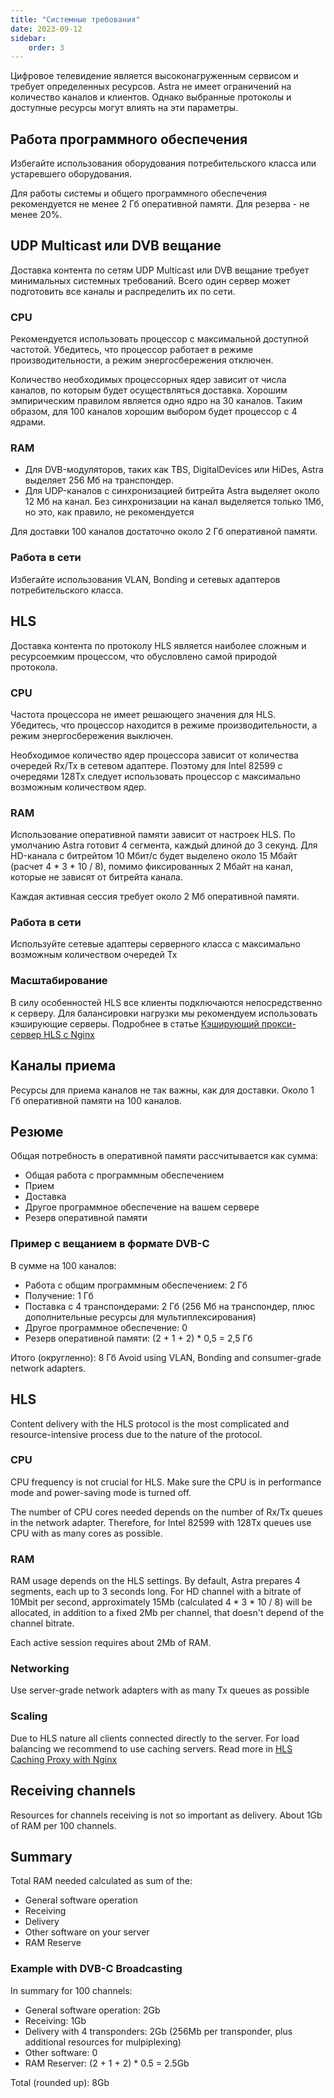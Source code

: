 ```yaml
---
title: "Системные требования"
date: 2023-09-12
sidebar:
    order: 3
---
```


Цифровое телевидение является высоконагруженным сервисом и требует определенных ресурсов. Astra не имеет ограничений на количество каналов и клиентов. Однако выбранные протоколы и доступные ресурсы могут влиять на эти параметры.

## Работа программного обеспечения[](https://help.cesbo.com/astra/getting-started/first-steps/requirements#software-operation)

Избегайте использования оборудования потребительского класса или устаревшего оборудования.

Для работы системы и общего программного обеспечения рекомендуется не менее 2 Гб оперативной памяти. Для резерва - не менее 20%.

## UDP Multicast или DVB вещание[](https://help.cesbo.com/astra/getting-started/first-steps/requirements#udp-multicast-or-dvb-broadcast)

Доставка контента по сетям UDP Multicast или DVB вещание требует минимальных системных требований. Всего один сервер может подготовить все каналы и распределить их по сети.

### CPU

Рекомендуется использовать процессор с максимальной доступной частотой. Убедитесь, что процессор работает в режиме производительности, а режим энергосбережения отключен.

Количество необходимых процессорных ядер зависит от числа каналов, по которым будет осуществляться доставка. Хорошим эмпирическим правилом является одно ядро на 30 каналов. Таким образом, для 100 каналов хорошим выбором будет процессор с 4 ядрами.

### RAM

- Для DVB-модуляторов, таких как TBS, DigitalDevices или HiDes, Astra выделяет 256 Мб на транспондер.
- Для UDP-каналов с синхронизацией битрейта Astra выделяет около 12 Мб на канал. Без синхронизации на канал выделяется только 1Мб, но это, как правило, не рекомендуется

Для доставки 100 каналов достаточно около 2 Гб оперативной памяти.

### Работа в сети

Избегайте использования VLAN, Bonding и сетевых адаптеров потребительского класса.

## HLS[](https://help.cesbo.com/astra/getting-started/first-steps/requirements#hls)

Доставка контента по протоколу HLS является наиболее сложным и ресурсоемким процессом, что обусловлено самой природой протокола.

### CPU

Частота процессора не имеет решающего значения для HLS. Убедитесь, что процессор находится в режиме производительности, а режим энергосбережения выключен.

Необходимое количество ядер процессора зависит от количества очередей Rx/Tx в сетевом адаптере. Поэтому для Intel 82599 с очередями 128Tx следует использовать процессор с максимально возможным количеством ядер.

### RAM

Использование оперативной памяти зависит от настроек HLS. По умолчанию Astra готовит 4 сегмента, каждый длиной до 3 секунд. Для HD-канала с битрейтом 10 Мбит/с будет выделено около 15 Мбайт (расчет 4 \* 3 \* 10 / 8), помимо фиксированных 2 Мбайт на канал, которые не зависят от битрейта канала.

Каждая активная сессия требует около 2 Мб оперативной памяти.

### Работа в сети

Используйте сетевые адаптеры серверного класса с максимально возможным количеством очередей Tx

### Масштабирование

В силу особенностей HLS все клиенты подключаются непосредственно к серверу. Для балансировки нагрузки мы рекомендуем использовать кэширующие серверы. Подробнее в статье [Кэширующий прокси-сервер HLS с Nginx](https://help.cesbo.com/misc/tools-and-utilities/network/hls-caching-proxy-with-nginx)

## Каналы приема[](https://help.cesbo.com/astra/getting-started/first-steps/requirements#receiving-channels)

Ресурсы для приема каналов не так важны, как для доставки. Около 1 Гб оперативной памяти на 100 каналов.

## Резюме[](https://help.cesbo.com/astra/getting-started/first-steps/requirements#summary)

Общая потребность в оперативной памяти рассчитывается как сумма:

- Общая работа с программным обеспечением
- Прием
- Доставка
- Другое программное обеспечение на вашем сервере
- Резерв оперативной памяти

### Пример с вещанием в формате DVB-C

В сумме на 100 каналов:

- Работа с общим программным обеспечением: 2 Гб
- Получение: 1 Гб
- Поставка с 4 транспондерами: 2 Гб (256 Мб на транспондер, плюс дополнительные ресурсы для мультиплексирования)
- Другое программное обеспечение: 0
- Резерв оперативной памяти: (2 + 1 + 2) \* 0,5 = 2,5 Гб

Итого (округленно): 8 Гб
Avoid using VLAN, Bonding and consumer-grade network adapters.

## HLS

Content delivery with the HLS protocol is the most complicated and resource-intensive process due to the nature of the protocol.

### CPU

CPU frequency is not crucial for HLS. Make sure the CPU is in performance mode and power-saving mode is turned off.

The number of CPU cores needed depends on the number of Rx/Tx queues in the network adapter. Therefore, for Intel 82599 with 128Tx queues use CPU with as many cores as possible.

### RAM

RAM usage depends on the HLS settings. By default, Astra prepares 4 segments, each up to 3 seconds long. For HD channel with a bitrate of 10Mbit per second, approximately 15Mb (calculated 4 * 3 * 10 / 8) will be allocated, in addition to a fixed 2Mb per channel, that doesn't depend of the channel bitrate.

Each active session requires about 2Mb of RAM.

### Networking

Use server-grade network adapters with as many Tx queues as possible

### Scaling

Due to HLS nature all clients connected directly to the server. For load balancing we recommend to use caching servers. Read more in [HLS Caching Proxy with Nginx](/misc/tools-and-utilities/network/hls-caching-proxy-with-nginx)

## Receiving channels

Resources for channels receiving is not so important as delivery. About 1Gb of RAM per 100 channels.

## Summary

Total RAM needed calculated as sum of the:

- General software operation
- Receiving
- Delivery
- Other software on your server
- RAM Reserve

### Example with DVB-C Broadcasting

In summary for 100 channels:

- General software operation: 2Gb
- Receiving: 1Gb
- Delivery with 4 transponders: 2Gb (256Mb per transponder, plus additional resources for mulpiplexing)
- Other software: 0
- RAM Reserver: (2 + 1 + 2) * 0.5 = 2.5Gb

Total (rounded up): 8Gb
